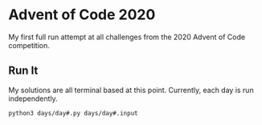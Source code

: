 # Advent of Code 2020
My first full run attempt at all challenges from the 2020 Advent of Code competition.
## Run It
My solutions are all terminal based at this point. Currently, each day is run independently.

`python3 days/day#.py days/day#.input`
